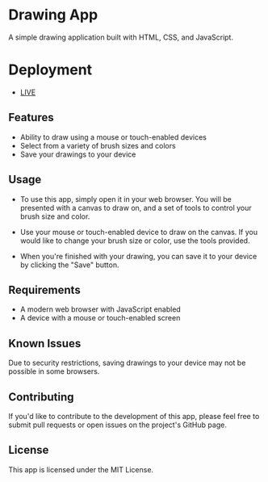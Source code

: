# Drawing App
A simple drawing application built with HTML, CSS, and JavaScript.

# Deployment
- [LIVE](https://muggledraws.netlify.app/)
## Features
- Ability to draw using a mouse or touch-enabled devices
- Select from a variety of brush sizes and colors
- Save your drawings to your device
## Usage
- To use this app, simply open it in your web browser. You will be presented with a canvas to draw on, and a set of tools to control your brush size and color.

- Use your mouse or touch-enabled device to draw on the canvas. If you would like to change your brush size or color, use the tools provided.

- When you're finished with your drawing, you can save it to your device by clicking the "Save" button.

## Requirements
- A modern web browser with JavaScript enabled
- A device with a mouse or touch-enabled screen
## Known Issues
Due to security restrictions, saving drawings to your device may not be possible in some browsers.
## Contributing
If you'd like to contribute to the development of this app, please feel free to submit pull requests or open issues on the project's GitHub page.

## License
This app is licensed under the MIT License.
